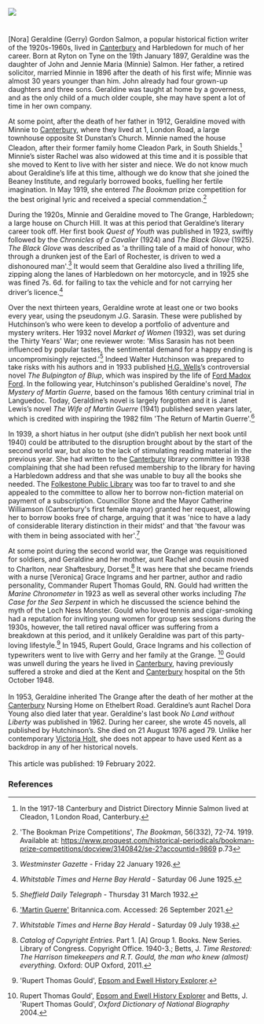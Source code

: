 <a href="https://www.kent-maps.online"><img src="https://www.kent-maps.online/juncture/ve-button.png"></a>
<param ve-config title="Nora Geraldine Gordon Salmon (pseud. J.G. Sarasin) (1897 – 1976)" author="Michelle Crowther" layout="vtl" banner="https://upload.wikimedia.org/wikipedia/commons/f/fb/Harbledown_Ben_W_Bell_31_10_2004.jpg" attribution="Canterbury Tail at the English-language Wikipedia" description="Michelle Crowther traces the life and work of historical fiction writer Nora Geraldine Gordon Salmon (pseudonym J.G. Sarasin).">

<!-- Global Entities -->
<param ve-entity eid="Q5654535" aliases="Harbledown">
<param ve-entity eid="Q29303" aliases="Canterbury">
<param ve-entity eid="Q28921788" aliases="Catherine Williamson">

<!-- Base map centred on Canterbury -->
<param ve-map center="Q29303" zoom="12">

<!-- Historical map layers -->
<param ve-map-layer active allmaps allmaps-id="e2c6c2d2160a2c8b" title="Kent Road Map">

#

[Nora] Geraldine (Gerry) Gordon Salmon, a popular historical fiction writer of the 1920s-1960s, lived in [Canterbury](/canterbury/20c-canterbury-home) and Harbledown for much of her career. Born at Ryton on Tyne on the 19th January 1897, Geraldine was the daughter of John and Jennie Maria (Minnie) Salmon. Her father, a retired solicitor, married Minnie in 1896 after the death of his first wife; Minnie was almost 30 years younger than him. John already had four grown-up daughters and three sons. Geraldine was taught at home by a governess, and as the only child of a much older couple, she may have spent a lot of time in her own company. 
<param ve-Image url="https://upload.wikimedia.org/wikipedia/commons/3/3b/St_Nicholas_Church_Harbledown_1.jpg" label="St Nicholas Church, Harbledown" attribution="Josh Tilley, CC BY-SA 4.0, via Wikimedia Commons">

At some point, after the death of her father in 1912, Geraldine moved with Minnie to [Canterbury](/canterbury/20c-canterbury-home), where they lived at 1, London Road, a large townhouse opposite St Dunstan’s Church. Minnie named the house Cleadon,  after their former family home Cleadon Park, in South Shields.[^ref1] Minnie’s sister Rachel was also widowed at this time and it is possible that she moved to Kent to live with her sister and niece. We do not know much about Geraldine’s life at this time, although we do know that she joined the Beaney Institute, and regularly borrowed books, fuelling her fertile imagination. In May 1919, she entered _The Bookman_ prize competition for the best original lyric and received a special commendation.[^ref2]  
<param ve-image url="https://stor.artstor.org/stor/f7f77d64-c2cc-428e-a73f-c954aa757393" label="1, London Road, Canterbury" attribution="Michelle Crowther">

During the 1920s, Minnie and Geraldine moved to The Grange, Harbledown; a large house on Church Hill.  It was at this period that Geraldine’s literary career took off. Her first book _Quest of Youth_ was published in 1923, swiftly followed by the _Chronicles of a Cavalier_ (1924) and _The Black Glove_ (1925). _The Black Glove_ was described as 'a thrilling tale of a maid of honour, who through a drunken jest of the Earl of Rochester, is driven to wed a dishonoured man'.[^ref3]  It would seem that Geraldine also lived a thrilling life, zipping along the lanes of Harbledown on her motorcycle, and in 1925 she was fined 7s. 6d.  for failing to tax the vehicle and for not carrying her driver’s licence.[^ref4]
<param ve-image url="https://upload.wikimedia.org/wikipedia/commons/9/9d/Church_Hill%2C_Harbledown_%28geograph_3757803%29.jpg" label="Church Hill, Harbledown" attribution="Chris Whippet">

Over the next thirteen years, Geraldine wrote at least one or two books every year, using the pseudonym J.G. Sarasin. These were published by Hutchinson’s who were keen to develop a portfolio of adventure and mystery writers. Her 1932 novel _Market of Women_ (1932), was set during the Thirty Years' War; one reviewer wrote: 'Miss Sarasin has not been influenced by popular tastes, the sentimental demand for a happy ending is uncompromisingly rejected.'[^ref5] Indeed Walter Hutchinson was prepared to take risks with his authors and in 1933 published [H.G. Wells](/20c/20c-wellshg-biography)’s controversial novel _The Bulpington of Blup_, which was inspired by the life of [Ford Madox Ford](/20c/20c-fordmadoxford-biography). In the following year, Hutchinson's published Geraldine's novel, _The Mystery of Martin Guerre_, based on the famous 16th century criminal trial in Languedoc. Today, Geraldine’s novel is largely forgotten and it is Janet Lewis’s novel _The Wife of Martin Guerre_ (1941) published seven years later, which is credited with inspiring the 1982 film 'The Return of Martin Guerre'.[^ref6]  
<param ve-image url="https://upload.wikimedia.org/wikipedia/commons/5/50/Martin_Guerre.jpg" label="Martin Guerre" attribution="Erogers148, CC BY-SA 4.0, via Wikimedia Commons">


In 1939, a short hiatus in her output (she didn’t publish her next book until 1940) could be attributed to the disruption brought about by the start of the second world war, but also to the lack of stimulating reading material in the previous year.  She had written to the [Canterbury](/canterbury/20c-canterbury-home) library committee in 1938 complaining that she had been refused membership to the library for having a Harbledown address and that she was unable to buy all the books she needed. The [Folkestone Public Library](/19c/19c-folkestone-free-library) was too far to travel to and she appealed to the committee to allow her to borrow non-fiction material on payment of a subscription. Councillor Stone and the Mayor Catherine Williamson (Canterbury's first female mayor) granted her request, allowing her to borrow books free of charge, arguing that it was 'nice to have a lady of considerable literary distinction in their midst' and that 'the favour was with them in being associated with her'.[^ref7] 
<param ve-image url="https://upload.wikimedia.org/wikipedia/commons/a/a7/Beaney_Institute_003.jpg" label="The Beaney Institute" attribution="Storye book, CC BY 3.0, via Wikimedia Commons">

At some point during the second world war, the Grange was requisitioned for soldiers, and Geraldine and her mother, aunt Rachel and cousin moved to Charlton, near Shaftesbury, Dorset.[^ref8]   It was here that she became friends with a nurse [Veronica] Grace Ingrams and her partner, author and radio personality, Commander Rupert Thomas Gould, RN. Gould had written the _Marine Chronometer_ in 1923 as well as several other works including _The Case for the Sea Serpent_ in which he discussed the science behind the myth of the Loch Ness Monster. Gould who loved tennis and cigar-smoking had a reputation for inviting young women for group sex sessions during the 1930s, however, the tall retired naval officer was suffering from a breakdown at this period, and it unlikely Geraldine was part of this party-loving lifestyle.[^ref9] In 1945, Rupert Gould, Grace Ingrams and his collection of typewriters went to live with Gerry and her family at the Grange. [^ref10] Gould was unwell during the years he lived in [Canterbury](/canterbury/20c-canterbury-home), having previously suffered a stroke and died at the Kent and [Canterbury](/canterbury/20c-canterbury-home) hospital on the 5th October 1948.  
<br>
In 1953, Geraldine inherited The Grange after the death of her mother at the [Canterbury](/canterbury/20c-canterbury-home) Nursing Home on Ethelbert Road. Geraldine’s aunt Rachel Dora Young also died later that year. Geraldine's last book _No Land without Liberty_ was published in 1962. During her career, she wrote 45 novels, all published by Hutchinson’s. She died on 21 August 1976 aged 79. Unlike her contemporary [Victoria Holt](/20c/20c-holt-biography), she does not appear to have used Kent as a backdrop in any of her historical novels.
<br><br>
This article was published: 19 February 2022.
<param ve-image url="https://upload.wikimedia.org/wikipedia/commons/4/4b/Rupert_Gould.png" label="Rupert Thomas Gould, 1942" attribution="Anonymous, Unknown author, Public domain, via Wikimedia Commons">


### References

[^ref1]: In the 1917-18 Canterbury and District Directory Minnie Salmon lived at Cleadon, 1 London Road, Canterbury.    
[^ref2]: 'The Bookman Prize Competitions', _The Bookman_, 56(332), 72-74. 1919. Available at: https://www.proquest.com/historical-periodicals/bookman-prize-competitions/docview/3140842/se-2?accountid=9869 p.73   
[^ref3]: _Westminster Gazette_ - Friday 22 January 1926.   
[^ref4]: _Whitstable Times and Herne Bay Herald_ - Saturday 06 June 1925.
[^ref5]: _Sheffield Daily Telegraph_ - Thursday 31 March 1932.
[^ref6]: ['Martin Guerre'](https://www.britannica.com/topic/Martin-Guerre) Britannica.com. Accessed: 26 September 2021.   
[^ref7]: _Whitstable Times and Herne Bay Herald_ - Saturday 09 July 1938.   
[^ref8]: _Catalog of Copyright Entries_. Part 1. [A] Group 1. Books. New Series. Library of Congress. Copyright Office. 1940-3.; Betts, J. _Time Restored: The Harrison timekeepers and R.T. Gould, the man who knew (almost) everything._ Oxford: OUP Oxford, 2011.   
[^ref9]: 'Rupert Thomas Gould', [Epsom and Ewell History Explorer](https://eehe.org.uk/?p=25551).
[^ref10]: Rupert Thomas Gould', [Epsom and Ewell History Explorer](https://eehe.org.uk/?p=25551) and Betts, J. 'Rupert Thomas Gould', _Oxford Dictionary of National Biography_ 2004.
